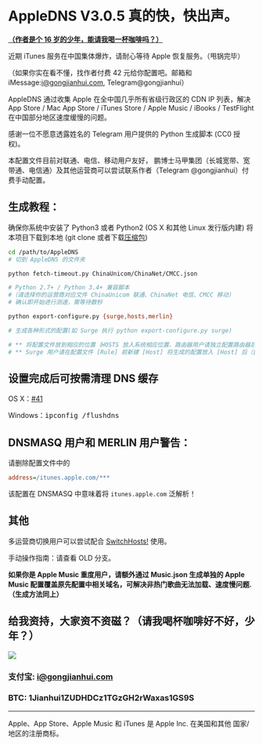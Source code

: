 # AppleDNS V3.0.5  真的快，快出声。
**[（作者是个 16 岁的少年，能请我喝一杯咖啡吗？）](https://github.com/gongjianhui/AppleDNS#给我资持大家资不资磁请我喝杯咖啡好不好少年)**

近期 iTunes 服务在中国集体爆炸，请耐心等待 Apple 恢复服务。（甩锅完毕）

（如果你实在看不懂，找作者付费 42 元给你配置吧。邮箱和 iMessage:i@gongjianhui.com, Telegram@gongjianhui）

AppleDNS 通过收集 Apple 在全中国几乎所有省级行政区的 CDN IP 列表，解决 App Store / Mac App Store / iTunes Store / Apple Music / iBooks / TestFlight 在中国部分地区速度缓慢的问题。

感谢一位不愿意透露姓名的 Telegram 用户提供的 Python 生成脚本 (CC0 授权)。

本配置文件目前对联通、电信、移动用户友好，
鹏博士马甲集团（长城宽带、宽带通、电信通）及其他运营商可以尝试联系作者（Telegram @gongjianhui）付费手动配置。

## 生成教程：
确保你系统中安装了 Python3 或者 Python2 (OS X 和其他 Linux 发行版内建)
将本项目下载到本地 (git clone 或者下载[压缩包](https://github.com/gongjianhui/AppleDNS/archive/master.zip))

```bash
cd /path/to/AppleDNS
# 切到 AppleDNS 的文件夹

python fetch-timeout.py ChinaUnicom/ChinaNet/CMCC.json 

# Python 2.7+ / Python 3.4+ 兼容脚本
#（请选择你的运营商对应文件 ChinaUnicom 联通、ChinaNet 电信、CMCC 移动）
# 确认即开始进行测速，需等待数秒 

python export-configure.py {surge,hosts,merlin}

# 生成各种形式的配置(如 Surge 执行 python export-configure.py surge)

# ** 将配置文件放到相应的位置（HOSTS 放入系统相应位置、路由器用户请独立配置路由器后台）**
# ** Surge 用户请在配置文件 [Rule] 前新建 [Host] 将生成的配置放入 [Host] 后（[Rule] 前）。**
```

## 设置完成后可按需清理 DNS 缓存

OS X：[#41](../../issues/41)

Windows：<kbd>ipconfig /flushdns</kbd>

## DNSMASQ 用户和 MERLIN 用户警告：

请删除配置文件中的

```ini
address=/itunes.apple.com/***
```

该配置在 DNSMASQ 中意味着将 `itunes.apple.com` 泛解析！

## 其他
多运营商切换用户可以尝试配合 [SwitchHosts!](https://github.com/oldj/SwitchHosts) 使用。

手动操作指南：请查看 OLD 分支。

**如果你是 Apple Music 重度用户，请额外通过 Music.json 生成单独的 Apple Music 配置覆盖原先配置中相关域名，可解决非热门歌曲无法加载、速度慢问题.（生成方法同上）**

## 给我资持，大家资不资磁？（请我喝杯咖啡好不好，少年？）
![](https://s3-up.gongjianhui.com/money.png?a)
### 支付宝: i@gongjianhui.com
### BTC: 1Jianhui1ZUDHDCz1TGzGH2rWaxas1GS9S

-----------------------------------------------------

Apple、App Store、Apple Music 和 iTunes 是 Apple Inc. 在美国和其他 国家/地区的注册商标。

